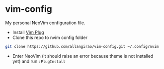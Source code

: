 # vim-config
My personal NeoVim configuration file.

- Install [Vim Plug](https://github.com/junegunn/vim-plug)
- Clone this repo to nvim config folder
```sh
git clone https://github.com/allangirao/vim-config.git ~/.config/nvim
```
- Enter NeoVim (it should raise an error because theme is not installed yet) and run `:PlugInstall`

